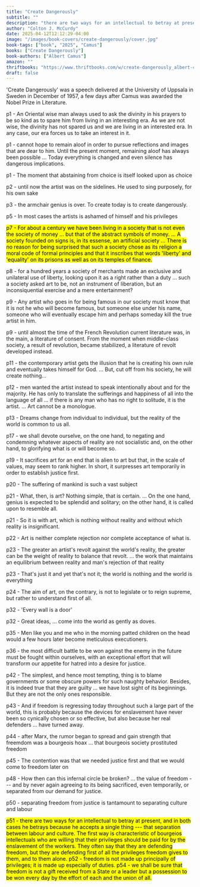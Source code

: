 ```yaml
---
title: "Create Dangerously"
subtitle: ""
description: "there are two ways for an intellectual to betray at present, and in both cases he betrays because he accepts a single thing --- that separation between labour and culture. The first way is characteristic of bourgeios intellectuals who are willing that their privileges should be paid for by the enslavement of the workers. They often say that they are defending freedom, but they are defending first of all the privileges freedom gives to them, and to them alone."
author: "Colton J. McCurdy"
date: 2025-04-12T12:12:29-04:00
image: "/images/book-covers/create-dangerously/cover.jpg"
book-tags: ["book", "2025", "Camus"]
books: ["Create Dangerously"]
book-authors: ["Albert Camus"]
amazon: ""
thriftbooks: "https://www.thriftbooks.com/w/create-dangerously_albert-camus/21412870/all-editions/"
draft: false
---
```


'Create Dangerously' was a speech delivered at the University of Uppsala in Sweden in December of 1957, a few days after Camus was awarded the Nobel Prize in Literature.

p1 - An Oriental wise man always used to ask the divinity in his prayers to be so kind as to spare him from living in an interesting era. As we are not wise, the divinity
has not spared us and we are living in an interested era. In any case, our era forces us to take an interest in it.

p1 - cannot hope to remain aloof in order to pursue reflections and images that are dear to him. Until the present moment,
remaining aloof has always been possible ... Today everything is changed and even silence has dangerous implications.

p1 - The moment that abstaining from choice is itself looked upon as choice

p2 - until now the artist was on the sidelines. He used to sing purposely, for his own sake

p3 - the armchair genius is over. To create today is to create dangerously.

p5 - In most cases the artists is ashamed of himself and his privileges

<mark>
p7 - For about a century we have been living in a society that is not even the society of money ... but that of the abstract symbols of money. ... A society founded on signs is,
in its essense, an artificial society ... There is no reason for being surprised that such a society chose as its
religion a moral code of formal principles and that it inscribes that words 'liberty' and 'equality'
on its prisons as well as on its temples of finance.
</mark>

p8 - for a hundred years a society of merchants made an exclusive and unilateral use of liberty, looking upon it as a right
rather than a duty ... such a society asked art to be, not an instrument of liberation, but an inconsiquential
exercise and a mere entertainment?

p9 - Any artist who goes in for being famous in our society must know that it is not he who will become famous, but someone else under his name, someone who will eventually
escape him and perhaps someday kill the true artist in him.

p9 - until almost the time of the French Revolution current literature was, in the main, a literature of consent. From the moment when middle-class
society, a result of revolution, became stabilized, a literature of revolt developed instead.

p11 - the contemporary artist gets the illusion that he is creating his own rule and eventually takes himself for God. ... But, cut off from his society, he will create nothing...

p12 - men wanted the artist instead to speak intentionally about and for the majority. He has only to translate the sufferings and happiness of all into the language of all ... if there is any man who has no right to solitude, it is the artist. ... Art cannot be a monologue.

p13 - Dreams change from individual to individual, but the reality of the world is common to us all.

p17 - we shall devote ourselve, on the one hand, to negating and condemning whatever aspects of reality are not socialistic and, on the other hand, to glorifying what is or will become so.

p19 - It sacrifices art for an end that is alien to art but that, in the scale of values, may seem to rank higher. In short, it surpresses art temporarily in order to establish justice first.

p20 - The suffering of mankind is such a vast subject

p21 - What, then, is art? Nothing simple, that is certain. ... On the one hand, genius is expected to be splendid and solitary; on the other hand, it is called upon to resemble all.

p21 - So it is with art, which is nothing without reality and without which reality is insignificant.

p22 - Art is neither complete rejection nor complete acceptance of what is.

p23 - The greater an artist's revolt against the world's reality, the greater can be the weight of reality to balance that revolt. ... the work that maintains an equilibrium between reality and man's rejection of that reality

p23 - That's just it and yet that's not it; the world is nothing and the world is everything

p24 - The aim of art, on the contrary, is not to legislate or to reign supreme, but rather to understand first of all.

p32 - 'Every wall is a door'

p32 - Great ideas, ... come into the world as gently as doves.

p35 - Men like you and me who in the morning patted children on the head would a few hours later become meticulous executioners.

p36 - the most difficult battle to be won against the enemy in the future must be fought within ourselves, with an exceptional effort that will transform our appetite for hatred into a desire for justice.

p42 - The simplest, and hence most tempting, thing is to blame governments or some obscure powers for such naughty behavior. Besides, it is indeed true that they are guilty ... we have lost sight of its beginnings. But they are not the only ones responsible.

p43 - And if freedom is regressing today throughout such a large part of the world, this is probably because the devices for enslavement have never been so cynically chosen or so effective, but also because her real defenders ... have turned away.

p44 - after Marx, the rumor began to spread and gain strength that freemdom was a bourgeois hoax ... that bourgeois society prostituted freedom

p45 - The contention was that we needed justice first and that we would come to freedom later on

p48 - How then can this infernal circle be broken? ... the value of freedom --- and by never again agreeing to its being sacrificed, even temporarily, or separated from our demand for justice.

p50 - separating freedom from justice is tantamount to separating culture and labour

<mark>
p51 - there are two ways for an intellectual to betray at present, and in both cases he betrays because he accepts a single thing --- that separation between labour and culture. The first way is characteristic of bourgeios intellectuals who are willing that their privileges should be paid for by the enslavement
of the workers. They often say that they are defending freedom, but they are defending first of all the privileges freedom gives to them, and to them alone.
</mark>

<mark>
p52 - freedom is not made up principally of privileges; it is made up especially of duties.
</mark>

<mark>
p54 - we shall be sure that freedom is not a gift received from a State or a leader but a possession to be won every day by the effort of each and the union of all.
</mark>
